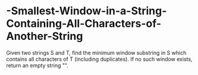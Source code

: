 # -Smallest-Window-in-a-String-Containing-All-Characters-of-Another-String
Given two strings S and T, find the minimum window substring in S which contains all characters of T (including duplicates). If no such window exists, return an empty string "".
